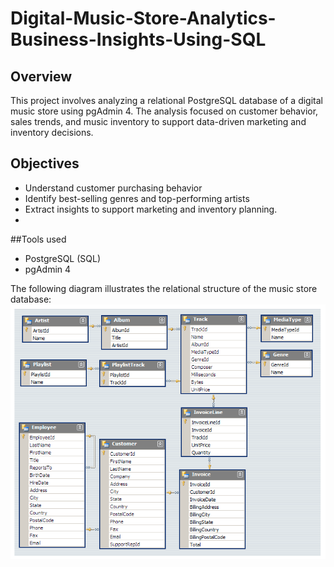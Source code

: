 # Digital-Music-Store-Analytics-Business-Insights-Using-SQL
## Overview
This project involves analyzing a relational PostgreSQL database of a digital music store using pgAdmin 4. The analysis focused on customer behavior, sales trends, and music inventory to support data-driven marketing and inventory decisions.

## Objectives
* Understand customer purchasing behavior
* Identify best-selling genres and top-performing artists
* Extract insights to support marketing and inventory planning.
* 
##Tools used
* PostgreSQL (SQL)
* pgAdmin 4

The following diagram illustrates the relational structure of the music store database:
![MusicDatabaseSchema](https://github.com/yashysinghal2463/Digital-Music-Store-Analytics-Business-Insights-Using-SQL/blob/main/MusicDatabaseSchema.png)
